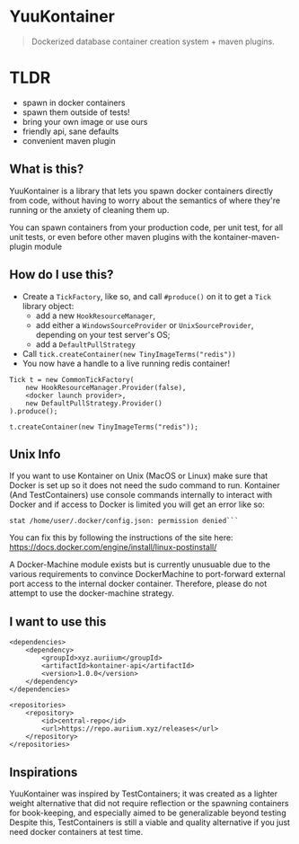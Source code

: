 # YuuKontainer
> Dockerized database container creation system + maven plugins.

# TLDR
- spawn in docker containers
- spawn them outside of tests!
- bring your own image or use ours
- friendly api, sane defaults
- convenient maven plugin
  
## What is this?
YuuKontainer is a library that lets you spawn docker containers directly from code, without having to worry about the semantics of where they're running or the anxiety of cleaning them up.

You can spawn containers from your production code, per unit test, for all unit tests, or even before other maven plugins with the kontainer-maven-plugin module

## How do I use this?
- Create a `TickFactory`, like so, and call `#produce()` on it to get a `Tick` library object:
  - add a new `HookResourceManager`,
  - add either a `WindowsSourceProvider` or `UnixSourceProvider`, depending on your test server's OS;
  - add a `DefaultPullStrategy`
- Call `tick.createContainer(new TinyImageTerms("redis"))`
- You now have a handle to a live running redis container!

```
Tick t = new CommonTickFactory(
    new HookResourceManager.Provider(false),
    <docker launch provider>,
    new DefaultPullStrategy.Provider()
).produce();

t.createContainer(new TinyImageTerms("redis"));
```

## Unix Info

If you want to use Kontainer on Unix (MacOS or Linux) make sure that Docker is set up so it does
not need the sudo command to run. Kontainer (And TestContainers) use console commands internally
to interact with Docker and if access to Docker is limited you will get an error like so:

```WARNING: Error loading config file: /home/user/.docker/config.json -
stat /home/user/.docker/config.json: permission denied```
```

You can fix this by following the instructions of the site here:
https://docs.docker.com/engine/install/linux-postinstall/

A Docker-Machine module exists but is currently unusuable due to the various requirements to convince
DockerMachine to port-forward external port access to the internal docker container. Therefore, please
do not attempt to use the docker-machine strategy.


## I want to use this

```
<dependencies>
    <dependency>
        <groupId>xyz.auriium</groupId>
        <artifactId>kontainer-api</artifactId>
        <version>1.0.0</version>
    </dependency>
</dependencies>

<repositories>
    <repository>
        <id>central-repo</id>
        <url>https://repo.auriium.xyz/releases</url>
    </repository>
</repositories>
```

## Inspirations
YuuKontainer was inspired by TestContainers; it was created as a lighter weight alternative that did not require reflection or the spawning containers for book-keeping, and especially aimed to be generalizable beyond testing Despite this, TestContainers is still a viable and quality alternative if you just need docker containers at test time.
